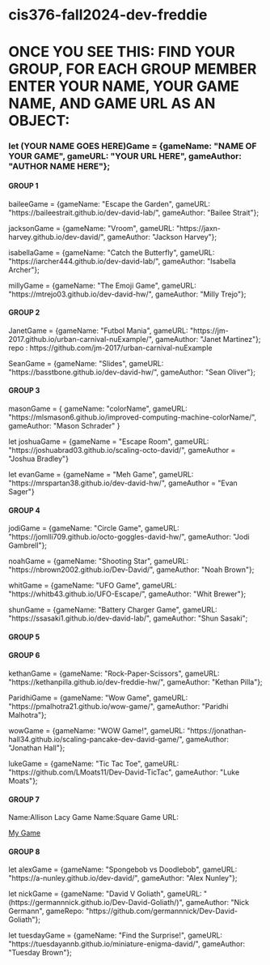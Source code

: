 # cis376-fall2024-dev-freddie


<h1> <strong> ONCE YOU SEE THIS: </strong>
FIND YOUR GROUP, <STRONG> FOR EACH GROUP MEMBER </STRONG> ENTER YOUR NAME, YOUR GAME NAME, AND GAME URL <strong> AS AN OBJECT: </strong> </h1>

<h3> let <strong>(YOUR NAME GOES HERE)</STRONG>Game = {gameName: "NAME OF YOUR GAME", gameURL: "YOUR URL HERE", gameAuthor: "AUTHOR NAME HERE"}; </h3>
<H4> GROUP 1 </H4>
<p> baileeGame = {gameName: "Escape the Garden", gameURL: "https://baileestrait.github.io/dev-david-lab/", gameAuthor: "Bailee Strait"}; </p>
<p> jacksonGame = {gameName: "Vroom", gameURL: "https://jaxn-harvey.github.io/dev-david/", gameAuthor: "Jackson Harvey"}; </p>
<p> isabellaGame = {gameName: "Catch the Butterfly", gameURL: "https://iarcher444.github.io/dev-david-lab/", gameAuthor: "Isabella Archer"}; </p> 
<p> millyGame = {gameName: "The Emoji Game", gameURL: "https://mtrejo03.github.io/dev-david-hw/", gameAuthor: "Milly Trejo"}; </p>

<H4> GROUP 2 </H4>
<p> JanetGame = {gameName: "Futbol Mania", gameURL: "https://jm-2017.github.io/urban-carnival-nuExample/", gameAuthor: "Janet Martinez"};
repo : https://github.com/jm-2017/urban-carnival-nuExample
</p>

<p> SeanGame = {gameName: "Slides", gameURL: "https://basstbone.github.io/dev-david-hw/", gameAuthor: "Sean Oliver"};</p>

<H4> GROUP 3 </H4>
<p>  masonGame = {
     gameName: "colorName", 
     gameURL: "https://mlsmason6.github.io/improved-computing-machine-colorName/", 
     gameAuthor: "Mason Schrader"
}</p>
<p>let joshuaGame = {gameName = "Escape Room", gameURL: "https://joshuabrad03.github.io/scaling-octo-david/", gameAuthor = "Joshua Bradley"}</p>
<p>let evanGame = {gameName = "Meh Game", gameURL: "https://mrspartan38.github.io/dev-david-hw/", gameAuthor = "Evan Sager"}</p>

<H4> GROUP 4 </H4>
<p></p>jodiGame = {gameName: "Circle Game", gameURL: "https://jomlli709.github.io/octo-goggles-david-hw/", gameAuthor: "Jodi Gambrell"};</p>
<p>noahGame = {gameName: "Shooting Star", gameURL: "https://nbrown2002.github.io/Dev-David/", gameAuthor: "Noah Brown"};</p>
<p>whitGame = {gameName: "UFO Game", gameURL: "https://whitb43.github.io/UFO-Escape/", gameAuthor: "Whit Brewer"};</p>
<p>shunGame = {gameName: "Battery Charger Game", gameURL: "https://ssasaki1.github.io/dev-david-lab/", gameAuthor: "Shun Sasaki";</p>

<H4> GROUP 5 </H4>


<H4> GROUP 6 </H4>
<p>kethanGame = {gameName: "Rock-Paper-Scissors", gameURL: "https://kethanpilla.github.io/dev-freddie-hw/", gameAuthor: "Kethan Pilla"};</p>
<p> ParidhiGame = {gameName: "Wow Game", gameURL: "https://pmalhotra21.github.io/wow-game/", gameAuthor: "Paridhi Malhotra"}; </p>
<p> wowGame = {gameName: "WOW Game!", gameURL: "https://jonathan-hall34.github.io/scaling-pancake-dev-david-game/", gameAuthor: "Jonathan Hall"};</p>
<p> lukeGame = {gameName: "Tic Tac Toe", gameURL: "https://github.com/LMoats11/Dev-David-TicTac", gameAuthor: "Luke Moats"};</p>


<H4> GROUP 7 </H4>
<p>Name:Allison Lacy Game Name:Square Game URL: </p>
<a href="https://allisonlacy.github.io/alligamerepo/">My Game</a>

<H4> GROUP 8 </H4>
<p>let alexGame = {gameName: "Spongebob vs Doodlebob", gameURL: "https://a-nunley.github.io/dev-david/", gameAuthor: "Alex Nunley"};</p>
<p> let nickGame = {gameName: "David V Goliath", gameURL: "(https://germannnick.github.io/Dev-David-Goliath/)", gameAuthor: "Nick Germann", gameRepo: "https://github.com/germannnick/Dev-David-Goliath"}; </p>
<p> let tuesdayGame = {gameName: "Find the Surprise!", gameURL: "https://tuesdayannb.github.io/miniature-enigma-david/", gameAuthor: "Tuesday Brown"}; </p>
